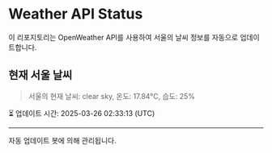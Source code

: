 
# Weather API Status

이 리포지토리는 OpenWeather API를 사용하여 서울의 날씨 정보를 자동으로 업데이트합니다.

## 현재 서울 날씨
> 서울의 현재 날씨: clear sky, 온도: 17.84°C, 습도: 25%

⏳ 업데이트 시간: 2025-03-26 02:33:13 (UTC)

---
자동 업데이트 봇에 의해 관리됩니다.
